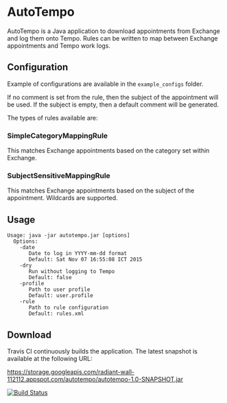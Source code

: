 # AutoTempo

AutoTempo is a Java application to download appointments from Exchange and log them onto Tempo. Rules can be
written to map between Exchange appointments and Tempo work logs.

## Configuration

Example of configurations are available in the `example_configs` folder.

If no comment is set from the rule, then the subject of the appointment will be used. If the subject is empty, then
a default comment will be generated.

The types of rules available are:

### SimpleCategoryMappingRule

This matches Exchange appointments based on the category set within Exchange.

### SubjectSensitiveMappingRule

This matches Exchange appointments based on the subject of the appointment. Wildcards are supported.

## Usage

```
Usage: java -jar autotempo.jar [options]
  Options:
    -date
       Date to log in YYYY-mm-dd format
       Default: Sat Nov 07 16:55:08 ICT 2015
    -dry
       Run without logging to Tempo
       Default: false
    -profile
       Path to user profile
       Default: user.profile
    -rule
       Path to rule configuration
       Default: rules.xml
```

## Download

Travis CI continuously builds the application. The latest snapshot is available at the following URL:

<https://storage.googleapis.com/radiant-wall-112112.appspot.com/autotempo/autotempo-1.0-SNAPSHOT.jar>

[![Build Status](https://travis-ci.org/dst-hackathon/autotempo.svg)](https://travis-ci.org/dst-hackathon/autotempo)